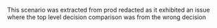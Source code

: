 This scenario was extracted from prod redacted as it exhibited an issue where the top level decision comparison was from the wrong decision